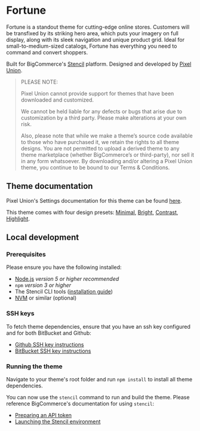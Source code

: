 # Fortune

Fortune is a standout theme for cutting-edge online stores. Customers will be transfixed by its striking hero area, which puts your imagery on full display, along with its sleek navigation and unique product grid. Ideal for small-to-medium-sized catalogs, Fortune has everything you need to command and convert shoppers.

Built for BigCommerce's [Stencil](https://stencil.bigcommerce.com) platform. Designed and developed by [Pixel Union](https://www.pixelunion.net).

> PLEASE NOTE:
>
> Pixel Union cannot provide support for themes that have been downloaded and customized.
>
> We cannot be held liable for any defects or bugs that arise due to customization by a third party. Please make alterations at your own risk.
>
> Also, please note that while we make a theme’s source code available to those who have purchased it, we retain the rights to all theme designs. You are not permitted to upload a derived theme to any theme marketplace (whether BigCommerce’s or third-party), nor sell it in any form whatsoever. By downloading and/or altering a Pixel Union theme, you continue to be bound to our Terms & Conditions.

## Theme documentation

Pixel Union's Settings documentation for this theme can be found [here](http://support.pixelunion.net/category/180-fortune).

This theme comes with four design presets:
[Minimal](https://fortune-minimal-demo.mybigcommerce.com),
[Bright](https://fortune-bright-demo.mybigcommerce.com),
[Contrast](https://fortune-contrast-demo.mybigcommerce.com),
[Highlight](https://fortune-highlight-demo.mybigcommerce.com).

## Local development

### Prerequisites

Please ensure you have the following installed:

- [Node.js](https://nodejs.org) _version 5 or higher recommended_
- `npm` _version 3 or higher_
- The Stencil CLI tools ([installation guide](https://stencil.bigcommerce.com/docs/installing-stencil-cli-1))
- [NVM](https://github.com/creationix/nvm) or similar (optional)

### SSH keys

To fetch theme dependencies, ensure that you have an ssh key configured and for both BitBucket and Github:

- [Github SSH key instructions](https://help.github.com/articles/connecting-to-github-with-ssh/)
- [BitBucket SSH key instructions](https://confluence.atlassian.com/bitbucket/set-up-ssh-for-git-728138079.html)

### Running the theme

Navigate to your theme's root folder and run `npm install` to install all theme dependencies.

You can now use the `stencil` command to run and build the theme. Please reference BigCommerce's documentation for using `stencil`:

 - [Preparing an API token](https://stencil.bigcommerce.com/docs/preparing-your-store-tokens)
 - [Launching the Stencil environment](https://stencil.bigcommerce.com/docs/launching-stencil)
